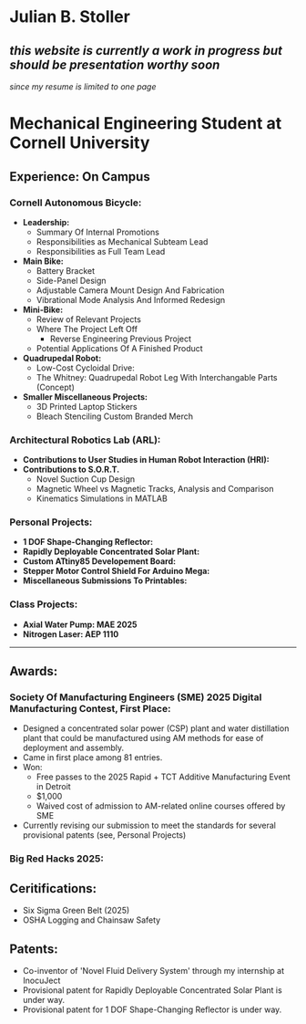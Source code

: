 # Julian B. Stoller
*this website is currently a work in progress but should be presentation worthy soon*
---
*since my resume is limited to one page*
# Mechanical Engineering Student at Cornell University

## Experience: On Campus

### Cornell Autonomous Bicycle:
- **Leadership:**
  - Summary Of Internal Promotions
  - Responsibilities as Mechanical Subteam Lead
  - Responsibilities as Full Team Lead
- **Main Bike:**
  - Battery Bracket
  - Side-Panel Design
  - Adjustable Camera Mount Design And Fabrication
  - Vibrational Mode Analysis And Informed Redesign
- **Mini-Bike:**
  - Review of Relevant Projects
  - Where The Project Left Off
    - Reverse Engineering Previous Project
  - Potential Applications Of A Finished Product
- **Quadrupedal Robot:**
  - Low-Cost Cycloidal Drive:
  - The Whitney: Quadrupedal Robot Leg With Interchangable Parts (Concept)
- **Smaller Miscellaneous Projects:**
  - 3D Printed Laptop Stickers
  - Bleach Stenciling Custom Branded Merch

### Architectural Robotics Lab (ARL):
- **Contributions to User Studies in Human Robot Interaction (HRI):**
- **Contributions to S.O.R.T.**
  - Novel Suction Cup Design
  - Magnetic Wheel vs Magnetic Tracks, Analysis and Comparison
  - Kinematics Simulations in MATLAB
 
### Personal Projects:
- **1 DOF Shape-Changing Reflector:**
- **Rapidly Deployable Concentrated Solar Plant:**
- **Custom ATtiny85 Developement Board:**
- **Stepper Motor Control Shield For Arduino Mega:**
- **Miscellaneous Submissions To Printables:**

### Class Projects:
- **Axial Water Pump: MAE 2025**
- **Nitrogen Laser: AEP 1110**

---

## Awards:
### Society Of Manufacturing Engineers (SME) 2025 Digital Manufacturing Contest, First Place:
- Designed a concentrated solar power (CSP) plant and water distillation plant that could be manufactured using AM methods for ease of deployment and assembly.
- Came in first place among 81 entries.
- Won:
  - Free passes to the 2025 Rapid + TCT Additive Manufacturing Event in Detroit
  - $1,000
  - Waived cost of admission to AM-related online courses offered by SME
- Currently revising our submission to meet the standards for several provisional patents (see, Personal Projects)

### Big Red Hacks 2025:

## Ceritifications:
- Six Sigma Green Belt (2025)
- OSHA Logging and Chainsaw Safety

## Patents:
- Co-inventor of 'Novel Fluid Delivery System' through my internship at InocuJect
- Provisional patent for Rapidly Deployable Concentrated Solar Plant is under way.
- Provisional patent for 1 DOF Shape-Changing Reflector is under way.

